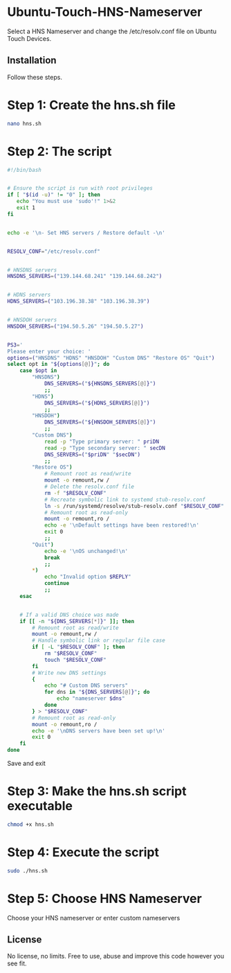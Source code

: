 # Ubuntu-Touch-HNS-Nameserver
Select a HNS Nameserver and change the /etc/resolv.conf file on Ubuntu Touch Devices.

## Installation

Follow these steps.

# Step 1: Create the hns.sh file
```bash
nano hns.sh
```

# Step 2: The script
```bash
#!/bin/bash


# Ensure the script is run with root privileges
if [ "$(id -u)" != "0" ]; then
   echo "You must use 'sudo'!" 1>&2
   exit 1
fi


echo -e '\n- Set HNS servers / Restore default -\n'


RESOLV_CONF="/etc/resolv.conf"


# HNSDNS servers
HNSDNS_SERVERS=("139.144.68.241" "139.144.68.242")


# HDNS servers
HDNS_SERVERS=("103.196.38.38" "103.196.38.39")


# HNSDOH servers
HNSDOH_SERVERS=("194.50.5.26" "194.50.5.27")


PS3='
Please enter your choice: '
options=("HNSDNS" "HDNS" "HNSDOH" "Custom DNS" "Restore OS" "Quit")
select opt in "${options[@]}"; do
    case $opt in
        "HNSDNS")
            DNS_SERVERS=("${HNSDNS_SERVERS[@]}")
            ;;
        "HDNS")
            DNS_SERVERS=("${HDNS_SERVERS[@]}")
            ;;
        "HNSDOH")
            DNS_SERVERS=("${HNSDOH_SERVERS[@]}")
            ;;
        "Custom DNS")
            read -p "Type primary server: " priDN
            read -p "Type secondary server: " secDN
            DNS_SERVERS=("$priDN" "$secDN")
            ;;
        "Restore OS")
            # Remount root as read/write
            mount -o remount,rw /
            # Delete the resolv.conf file
            rm -f "$RESOLV_CONF"
            # Recreate symbolic link to systemd stub-resolv.conf
            ln -s /run/systemd/resolve/stub-resolv.conf "$RESOLV_CONF"
            # Remount root as read-only
            mount -o remount,ro /
            echo -e '\nDefault settings have been restored!\n'
            exit 0
            ;;
        "Quit")
            echo -e '\nOS unchanged!\n'
            break
            ;;
        *)
            echo "Invalid option $REPLY"
            continue
            ;;
    esac


    # If a valid DNS choice was made
    if [[ -n "${DNS_SERVERS[*]}" ]]; then
        # Remount root as read/write
        mount -o remount,rw /
        # Handle symbolic link or regular file case
        if [ -L "$RESOLV_CONF" ]; then
            rm "$RESOLV_CONF"
            touch "$RESOLV_CONF"
        fi
        # Write new DNS settings
        {
            echo "# Custom DNS servers"
            for dns in "${DNS_SERVERS[@]}"; do
                echo "nameserver $dns"
            done
        } > "$RESOLV_CONF"
        # Remount root as read-only
        mount -o remount,ro /
        echo -e '\nDNS servers have been set up!\n'
        exit 0
    fi
done
```
Save and exit
# Step 3: Make the hns.sh script executable
```bash
chmod +x hns.sh
```
# Step 4: Execute the script
```bash
sudo ./hns.sh
```
# Step 5: Choose HNS Nameserver
Choose your HNS nameserver or enter custom nameservers

## License

No license, no limits. Free to use, abuse and improve this code however you see fit.
